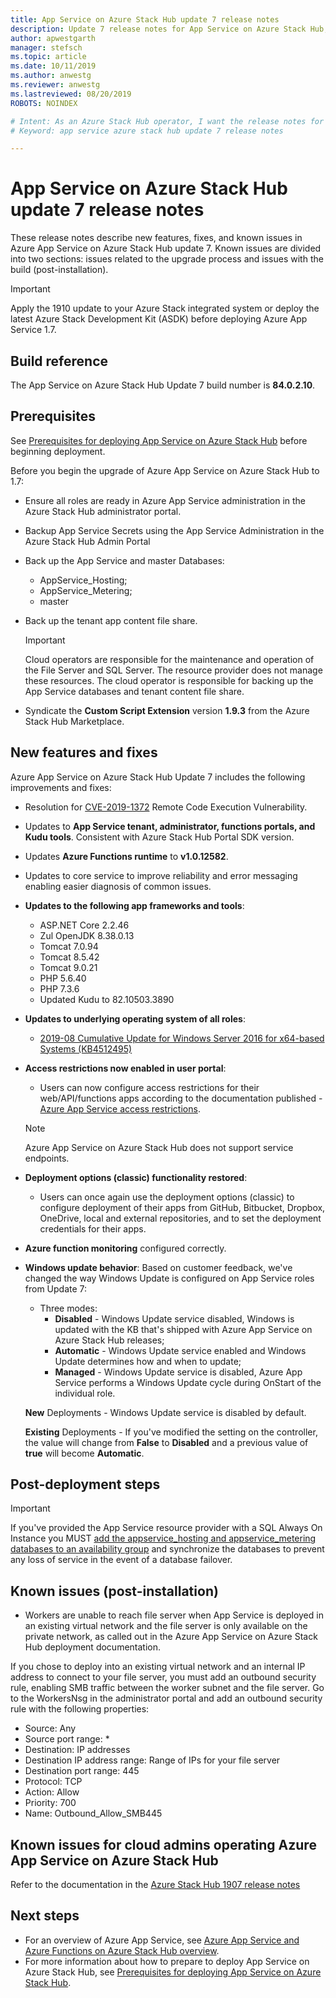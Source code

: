 ```yaml
---
title: App Service on Azure Stack Hub update 7 release notes 
description: Update 7 release notes for App Service on Azure Stack Hub, including new features, fixes, and known issues.
author: apwestgarth
manager: stefsch
ms.topic: article
ms.date: 10/11/2019
ms.author: anwestg
ms.reviewer: anwestg
ms.lastreviewed: 08/20/2019
ROBOTS: NOINDEX

# Intent: As an Azure Stack Hub operator, I want the release notes for update 7 of App Service on Azure Stack Hub so I can know the new features, fixes, and known issues.
# Keyword: app service azure stack hub update 7 release notes

---
```


# App Service on Azure Stack Hub update 7 release notes

These release notes describe new features, fixes, and known issues in Azure App Service on Azure Stack Hub update 7. Known issues are divided into two sections: issues related to the upgrade process and issues with the build (post-installation).

> [!IMPORTANT]
> Apply the 1910 update to your Azure Stack integrated system or deploy the latest Azure Stack Development Kit (ASDK) before deploying Azure App Service 1.7.

## Build reference

The App Service on Azure Stack Hub Update 7 build number is **84.0.2.10**.

## Prerequisites

See [Prerequisites for deploying App Service on Azure Stack Hub](azure-stack-app-service-before-you-get-started.md) before beginning deployment.

Before you begin the upgrade of Azure App Service on Azure Stack Hub to 1.7:

- Ensure all roles are ready in Azure App Service administration in the Azure Stack Hub administrator portal.

- Backup App Service Secrets using the App Service Administration in the Azure Stack Hub Admin Portal

- Back up the App Service and master Databases:
  - AppService_Hosting;
  - AppService_Metering;
  - master

- Back up the tenant app content file share.

  > [!Important]
  > Cloud operators are responsible for the maintenance and operation of the File Server and SQL Server.  The resource provider does not manage these resources.  The cloud operator is responsible for backing up the App Service databases and tenant content file share.

- Syndicate the **Custom Script Extension** version **1.9.3** from the Azure Stack Hub Marketplace.

## New features and fixes

Azure App Service on Azure Stack Hub Update 7 includes the following improvements and fixes:

- Resolution for [CVE-2019-1372](https://portal.msrc.microsoft.com/en-US/security-guidance/advisory/CVE-2019-1372) Remote Code Execution Vulnerability.

- Updates to **App Service tenant, administrator, functions portals, and Kudu tools**. Consistent with Azure Stack Hub Portal SDK version.

- Updates **Azure Functions runtime** to **v1.0.12582**.

- Updates to core service to improve reliability and error messaging enabling easier diagnosis of common issues.

- **Updates to the following app frameworks and tools**:

  - ASP.NET Core 2.2.46
  - Zul OpenJDK 8.38.0.13
  - Tomcat 7.0.94
  - Tomcat 8.5.42
  - Tomcat 9.0.21
  - PHP 5.6.40
  - PHP 7.3.6
  - Updated Kudu to 82.10503.3890

- **Updates to underlying operating system of all roles**:
  - [2019-08 Cumulative Update for Windows Server 2016 for x64-based Systems (KB4512495)](https://support.microsoft.com/help/4512495)

- **Access restrictions now enabled in user portal**:
  - Users can now configure access restrictions for their web/API/functions apps according to the documentation published - [Azure App Service access restrictions](/azure/app-service/app-service-ip-restrictions).
  
  > [!NOTE]
  > Azure App Service on Azure Stack Hub does not support service endpoints.

- **Deployment options (classic) functionality restored**:
  - Users can once again use the deployment options (classic) to configure deployment of their apps from GitHub, Bitbucket, Dropbox, OneDrive, local and external repositories, and to set the deployment credentials for their apps.

- **Azure function monitoring** configured correctly.

- **Windows update behavior**:
  Based on customer feedback, we've changed the way Windows Update is configured on App Service roles from Update 7:
  - Three modes:
    - **Disabled** - Windows Update service disabled, Windows is updated with the KB that's shipped with Azure App Service on Azure Stack Hub releases;
    - **Automatic** - Windows Update service enabled and Windows Update determines how and when to update;
    - **Managed** - Windows Update service is disabled, Azure App Service performs a Windows Update cycle during OnStart of the individual role.

  **New** Deployments - Windows Update service is disabled by default.

  **Existing** Deployments - If you've modified the setting on the controller, the value will change from **False** to **Disabled** and a previous value of **true** will become **Automatic**.

## Post-deployment steps

> [!IMPORTANT]
> If you've provided the App Service resource provider with a SQL Always On Instance you MUST [add the appservice_hosting and appservice_metering databases to an availability group](/sql/database-engine/availability-groups/windows/availability-group-add-a-database) and synchronize the databases to prevent any loss of service in the event of a database failover.

## Known issues (post-installation)

- Workers are unable to reach file server when App Service is deployed in an existing virtual network and the file server is only available on the private network, as called out in the Azure App Service on Azure Stack Hub deployment documentation.

If you chose to deploy into an existing virtual network and an internal IP address to connect to your file server, you must add an outbound security rule, enabling SMB traffic between the worker subnet and the file server. Go to the WorkersNsg in the administrator portal and add an outbound security rule with the following properties:

* Source: Any
* Source port range: *
* Destination: IP addresses
* Destination IP address range: Range of IPs for your file server
* Destination port range: 445
* Protocol: TCP
* Action: Allow
* Priority: 700
* Name: Outbound_Allow_SMB445

## Known issues for cloud admins operating Azure App Service on Azure Stack Hub

Refer to the documentation in the [Azure Stack Hub 1907 release notes](./release-notes.md?view=azs-1907&preserve-view=true)

## Next steps

- For an overview of Azure App Service, see [Azure App Service and Azure Functions on Azure Stack Hub overview](azure-stack-app-service-overview.md).
- For more information about how to prepare to deploy App Service on Azure Stack Hub, see [Prerequisites for deploying App Service on Azure Stack Hub](azure-stack-app-service-before-you-get-started.md).
